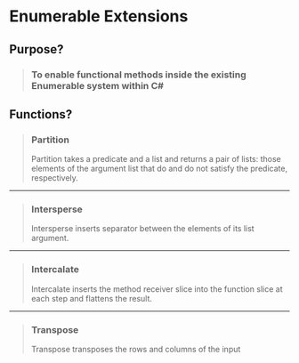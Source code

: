 # Enumerable Extensions

## Purpose?

> ### To enable functional methods inside the existing Enumerable system within C#

## Functions?

> ### Partition
> Partition takes a predicate and a list and returns a pair of lists:
> those elements of the argument list that do and do not satisfy the
> predicate, respectively.

---

> ### Intersperse
> Intersperse inserts separator between the elements of its list argument.

---

> ### Intercalate
> Intercalate inserts the method receiver slice into the function slice 
at each step and flattens the result.

---

> ### Transpose
> Transpose transposes the rows and columns of the input